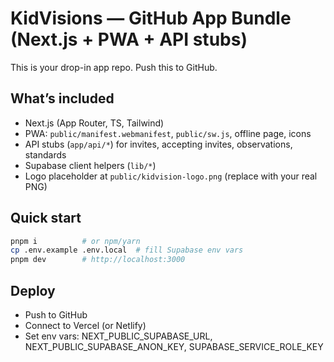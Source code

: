 # KidVisions — GitHub App Bundle (Next.js + PWA + API stubs)

This is your drop-in app repo. Push this to GitHub.

## What’s included
- Next.js (App Router, TS, Tailwind)
- PWA: `public/manifest.webmanifest`, `public/sw.js`, offline page, icons
- API stubs (`app/api/*`) for invites, accepting invites, observations, standards
- Supabase client helpers (`lib/*`)
- Logo placeholder at `public/kidvision-logo.png` (replace with your real PNG)

## Quick start
```bash
pnpm i          # or npm/yarn
cp .env.example .env.local  # fill Supabase env vars
pnpm dev        # http://localhost:3000
```

## Deploy
- Push to GitHub
- Connect to Vercel (or Netlify)
- Set env vars: NEXT_PUBLIC_SUPABASE_URL, NEXT_PUBLIC_SUPABASE_ANON_KEY, SUPABASE_SERVICE_ROLE_KEY
